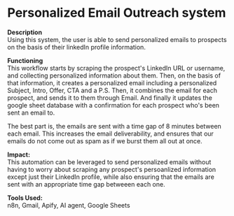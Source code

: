# Personalized Email Outreach system

**Description**  
Using this system, the user is able to send personalized emails to prospects on the basis of their linkedIn profile information.

**Functioning**  
This workflow starts by scraping the prospect's LinkedIn URL or username, and collecting personalized information about them. 
Then, on the basis of that information, it creates a personalized email including a personalized Subject, Intro, Offer, CTA and a P.S. 
Then, it combines the email for each prospect, and sends it to them through Email.
And finally it updates the google sheet database with a confirmation for each prospect who's been sent an email to. 

The best part is, the emails are sent with a time gap of 8 minutes between each email. This increases the email deliverability, and ensures that our emails do not come out as spam as if we burst them all out at once.

**Impact:**  
This automation can be leveraged to send personalized emails without having to worry about scraping any prospect's persoanlized information except just their LinkedIn profile, while also ensuring that the emails are sent with an appropriate time gap betweeen each one.

**Tools Used:**  
n8n, Gmail, Apify, AI agent, Google Sheets
